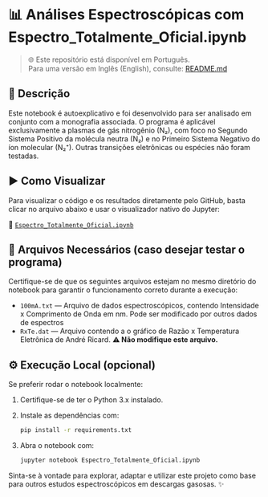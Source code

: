 # 📊 Análises Espectroscópicas com Espectro_Totalmente_Oficial.ipynb

> 🌐 Este repositório está disponível em Português.  
> Para uma versão em Inglês (English), consulte: [README.md](README.md)

## 📘 Descrição

Este notebook é autoexplicativo e foi desenvolvido para ser analisado em conjunto com a monografia associada. O programa é aplicável exclusivamente a plasmas de gás nitrogênio (N₂), com foco no Segundo Sistema Positivo da molécula neutra (N₂) e no Primeiro Sistema Negativo do íon molecular (N₂⁺). Outras transições eletrônicas ou espécies não foram testadas.

## ▶️ Como Visualizar

Para visualizar o código e os resultados diretamente pelo GitHub, basta clicar no arquivo abaixo e usar o visualizador nativo do Jupyter:

🔗 [`Espectro_Totalmente_Oficial.ipynb`](./Espectro_Totalmente_Oficial.ipynb)

## 📁 Arquivos Necessários (caso desejar testar o programa)

Certifique-se de que os seguintes arquivos estejam no mesmo diretório do notebook para garantir o funcionamento correto durante a execução:

- `100mA.txt` — Arquivo de dados espectroscópicos, contendo Intensidade x Comprimento de Onda em nm. Pode ser modificado por outros dados de espectros
- `RxTe.dat` — Arquivo contendo a o gráfico de Razão x Temperatura Eletrônica de André Ricard. **⚠️ Não modifique este arquivo.**

## ⚙️ Execução Local (opcional)

Se preferir rodar o notebook localmente:

1. Certifique-se de ter o Python 3.x instalado.
2. Instale as dependências com:

   ```bash
   pip install -r requirements.txt

3. Abra o notebook com:

    ```bash
    jupyter notebook Espectro_Totalmente_Oficial.ipynb

Sinta-se à vontade para explorar, adaptar e utilizar este projeto como base para outros estudos espectroscópicos em descargas gasosas. ✨
